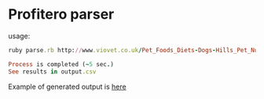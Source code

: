 Profitero parser
===========

usage:
```ruby
ruby parse.rb http://www.viovet.co.uk/Pet_Foods_Diets-Dogs-Hills_Pet_Nutrition-Hills_Prescription_Diets/c233_234_2678_93/category.html output.csv

Process is completed (~5 sec.)
See results in output.csv
```

Example of generated output is [here](https://github.com/gotva/prof_parser/blob/master/example/output.csv)
